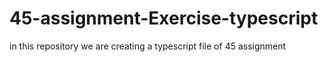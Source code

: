 # 45-assignment-Exercise-typescript
in this repository we are creating a typescript file of 45 assignment
